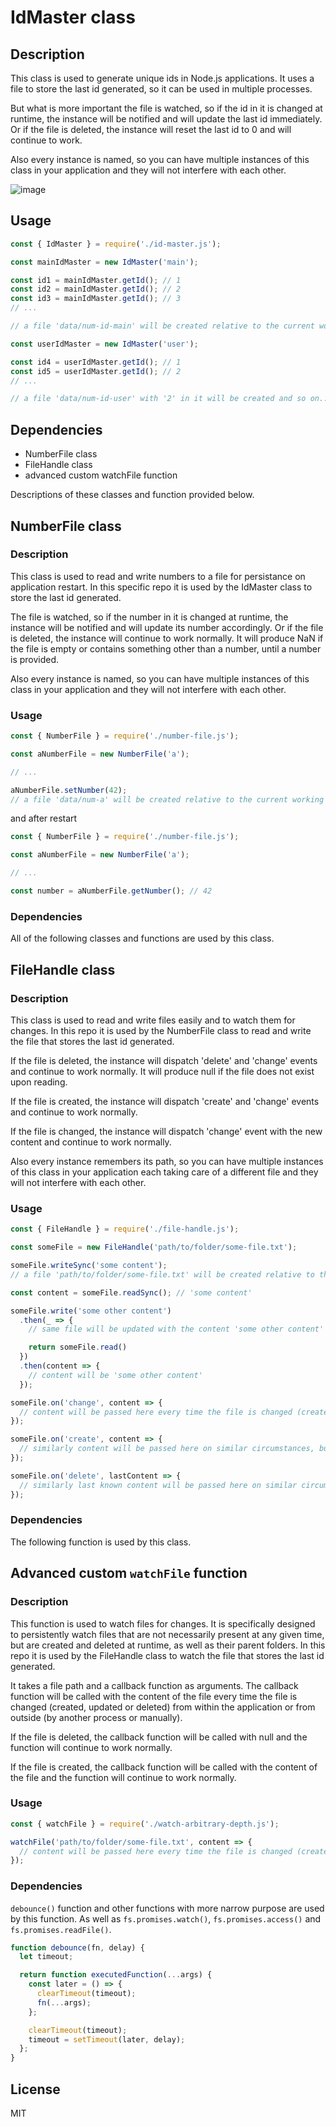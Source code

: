 # IdMaster class

## Description

This class is used to generate unique ids in Node.js applications. It uses a file to store the last id generated, so it can be used in multiple processes. 

But what is more important the file is watched, so if the id in it is changed at runtime, the instance will be notified and will update the last id immediately. Or if the file is deleted, the instance will reset the last id to 0 and will continue to work.

Also every instance is named, so you can have multiple instances of this class in your application and they will not interfere with each other.

![image](https://github.com/UniBreakfast/generate-persistent-id/assets/19654456/6dc6fd61-a004-4457-b351-f11789454add)

## Usage

```js
const { IdMaster } = require('./id-master.js');

const mainIdMaster = new IdMaster('main');

const id1 = mainIdMaster.getId(); // 1
const id2 = mainIdMaster.getId(); // 2
const id3 = mainIdMaster.getId(); // 3
// ...

// a file 'data/num-id-main' will be created relative to the current working directory with the content '3' at this point

const userIdMaster = new IdMaster('user');

const id4 = userIdMaster.getId(); // 1
const id5 = userIdMaster.getId(); // 2
// ...

// a file 'data/num-id-user' with '2' in it will be created and so on...
```

## Dependencies

- NumberFile class
- FileHandle class
- advanced custom watchFile function

Descriptions of these classes and function provided below.

## NumberFile class

### Description

This class is used to read and write numbers to a file for persistance on application restart. In this specific repo it is used by the IdMaster class to store the last id generated.

The file is watched, so if the number in it is changed at runtime, the instance will be notified and will update its number accordingly. Or if the file is deleted, the instance will continue to work normally. It will produce NaN if the file is empty or contains something other than a number, until a number is provided.

Also every instance is named, so you can have multiple instances of this class in your application and they will not interfere with each other.

### Usage

```js
const { NumberFile } = require('./number-file.js');

const aNumberFile = new NumberFile('a');

// ...

aNumberFile.setNumber(42); 
// a file 'data/num-a' will be created relative to the current working directory with the content '42' at this point
```

and after restart

```js
const { NumberFile } = require('./number-file.js');

const aNumberFile = new NumberFile('a');

// ...

const number = aNumberFile.getNumber(); // 42
```

### Dependencies

All of the following classes and functions are used by this class.

## FileHandle class

### Description

This class is used to read and write files easily and to watch them for changes. In this repo it is used by the NumberFile class to read and write the file that stores the last id generated.

If the file is deleted, the instance will dispatch 'delete' and 'change' events and continue to work normally. It will produce null if the file does not exist upon reading.

If the file is created, the instance will dispatch 'create' and 'change' events and continue to work normally.

If the file is changed, the instance will dispatch 'change' event with the new content and continue to work normally.

Also every instance remembers its path, so you can have multiple instances of this class in your application each taking care of a different file and they will not interfere with each other.

### Usage

```js
const { FileHandle } = require('./file-handle.js');

const someFile = new FileHandle('path/to/folder/some-file.txt');

someFile.writeSync('some content');
// a file 'path/to/folder/some-file.txt' will be created relative to the current working directory with the content 'some content' at this point

const content = someFile.readSync(); // 'some content'

someFile.write('some other content')
  .then(_ => {
    // same file will be updated with the content 'some other content' asynchronously

    return someFile.read()
  })
  .then(content => {
    // content will be 'some other content'
  });
```

```js
someFile.on('change', content => {
  // content will be passed here every time the file is changed (created, updated or deleted) with this instance methods or from outside of the application (by another process or manually)
});

someFile.on('create', content => {
  // similarly content will be passed here on similar circumstances, but only when the file is created
});

someFile.on('delete', lastContent => {
  // similarly last known content will be passed here on similar circumstances, but only when the file is deleted
});
```

### Dependencies

The following function is used by this class.

## Advanced custom `watchFile` function

### Description

This function is used to watch files for changes. It is specifically designed to persistently watch files that are not necessarily present at any given time, but are created and deleted at runtime, as well as their parent folders. In this repo it is used by the FileHandle class to watch the file that stores the last id generated.

It takes a file path and a callback function as arguments. The callback function will be called with the content of the file every time the file is changed (created, updated or deleted) from within the application or from outside (by another process or manually).

If the file is deleted, the callback function will be called with null and the function will continue to work normally.

If the file is created, the callback function will be called with the content of the file and the function will continue to work normally.

### Usage

```js
const { watchFile } = require('./watch-arbitrary-depth.js');

watchFile('path/to/folder/some-file.txt', content => {
  // content will be passed here every time the file is changed (created, updated or deleted) 
});
```

### Dependencies

`debounce()` function and other functions with more narrow purpose are used by this function. As well as `fs.promises.watch()`, `fs.promises.access()` and `fs.promises.readFile()`.

```js
function debounce(fn, delay) {
  let timeout;

  return function executedFunction(...args) {
    const later = () => {
      clearTimeout(timeout);
      fn(...args);
    };

    clearTimeout(timeout);
    timeout = setTimeout(later, delay);
  };
}
```

## License

MIT
